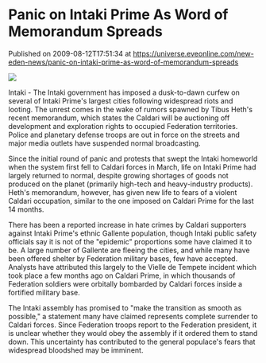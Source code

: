 # Panic on Intaki Prime As Word of Memorandum Spreads
Published on 2009-08-12T17:51:34 at https://universe.eveonline.com/new-eden-news/panic-on-intaki-prime-as-word-of-memorandum-spreads

![](http://www.eve-mercury.net/images/mercurybanner.png)  
  
Intaki - The Intaki government has imposed a dusk-to-dawn curfew on several of Intaki Prime's largest cities following widespread riots and looting. The unrest comes in the wake of rumors spawned by Tibus Heth's recent memorandum, which states the Caldari will be auctioning off development and exploration rights to occupied Federation territories. Police and planetary defense troops are out in force on the streets and major media outlets have suspended normal broadcasting.

Since the initial round of panic and protests that swept the Intaki homeworld when the system first fell to Caldari forces in March, life on Intaki Prime had largely returned to normal, despite growing shortages of goods not produced on the planet (primarily high-tech and heavy-industry products). Heth's memorandum, however, has given new life to fears of a violent Caldari occupation, similar to the one imposed on Caldari Prime for the last 14 months.

There has been a reported increase in hate crimes by Caldari supporters against Intaki Prime's ethnic Gallente population, though Intaki public safety officials say it is not of the "epidemic" proportions some have claimed it to be. A large number of Gallente are fleeing the cities, and while many have been offered shelter by Federation military bases, few have accepted. Analysts have attributed this largely to the Vielle de Tempete incident which took place a few months ago on Caldari Prime, in which thousands of Federation soldiers were orbitally bombarded by Caldari forces inside a fortified military base.

The Intaki assembly has promised to "make the transition as smooth as possible," a statement many have claimed represents complete surrender to Caldari forces. Since Federation troops report to the Federation president, it is unclear whether they would obey the assembly if it ordered them to stand down. This uncertainty has contributed to the general populace's fears that widespread bloodshed may be imminent.
